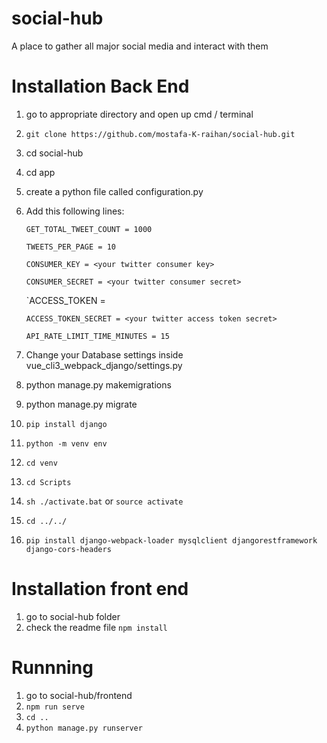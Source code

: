 # social-hub
A place to gather all major social media and interact with them

# Installation Back End
1. go to appropriate directory and open up cmd / terminal
2. `git clone https://github.com/mostafa-K-raihan/social-hub.git`
3. cd social-hub
4. cd app
5. create a python file called configuration.py
6. Add this following lines:
  
    `GET_TOTAL_TWEET_COUNT = 1000`
    
    `TWEETS_PER_PAGE = 10`

    `CONSUMER_KEY = <your twitter consumer key>`
    
    `CONSUMER_SECRET = <your twitter consumer secret>`
    
    `ACCESS_TOKEN = <your twitter access token>
    
    `ACCESS_TOKEN_SECRET = <your twitter access token secret>`
    
    `API_RATE_LIMIT_TIME_MINUTES = 15`
7. Change your Database settings inside vue_cli3_webpack_django/settings.py
8. python manage.py makemigrations
9. python manage.py migrate
10. `pip install django`
11. `python -m venv env`
12. `cd venv`
13. `cd Scripts`
14. `sh ./activate.bat` or `source activate` 
15. `cd ../../`
16. `pip install django-webpack-loader mysqlclient djangorestframework django-cors-headers`

# Installation front end 
1. go to social-hub folder
2. check the readme file
  `npm install`

# Runnning
1. go to social-hub/frontend
2. `npm run serve`
3. `cd ..`
4. `python manage.py runserver`




  
